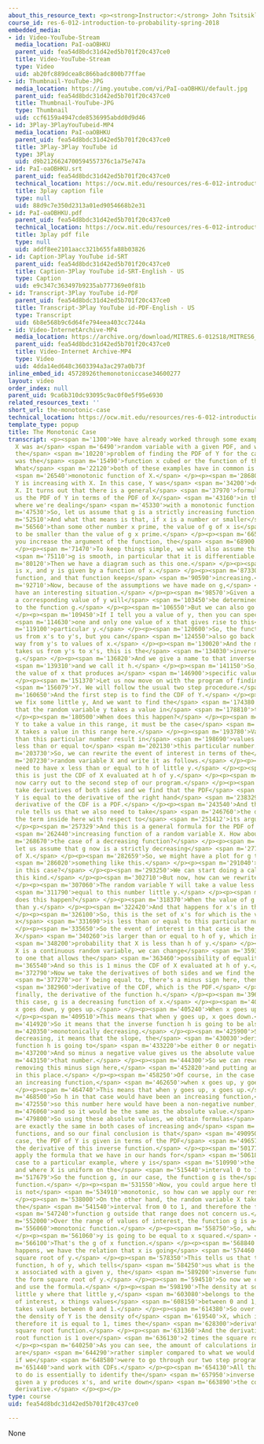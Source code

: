 ```yaml
---
about_this_resource_text: <p><strong>Instructor:</strong> John Tsitsiklis</p>
course_id: res-6-012-introduction-to-probability-spring-2018
embedded_media:
- id: Video-YouTube-Stream
  media_location: PaI-oaOBHKU
  parent_uid: fea54d8bdc31d42ed5b701f20c437ce0
  title: Video-YouTube-Stream
  type: Video
  uid: ab20fc889dcea8c866badc800b77ffae
- id: Thumbnail-YouTube-JPG
  media_location: https://img.youtube.com/vi/PaI-oaOBHKU/default.jpg
  parent_uid: fea54d8bdc31d42ed5b701f20c437ce0
  title: Thumbnail-YouTube-JPG
  type: Thumbnail
  uid: ccf6159a4947cde8536995abdd0d9d46
- id: 3Play-3PlayYouTubeid-MP4
  media_location: PaI-oaOBHKU
  parent_uid: fea54d8bdc31d42ed5b701f20c437ce0
  title: 3Play-3Play YouTube id
  type: 3Play
  uid: d9b2126624700594557376c1a75e747a
- id: PaI-oaOBHKU.srt
  parent_uid: fea54d8bdc31d42ed5b701f20c437ce0
  technical_location: https://ocw.mit.edu/resources/res-6-012-introduction-to-probability-spring-2018/part-i-the-fundamentals/the-monotonic-case/PaI-oaOBHKU.srt
  title: 3play caption file
  type: null
  uid: 88d9c7e350d2313a01ed9054668b2e31
- id: PaI-oaOBHKU.pdf
  parent_uid: fea54d8bdc31d42ed5b701f20c437ce0
  technical_location: https://ocw.mit.edu/resources/res-6-012-introduction-to-probability-spring-2018/part-i-the-fundamentals/the-monotonic-case/PaI-oaOBHKU.pdf
  title: 3play pdf file
  type: null
  uid: addf8ee2101aacc321b655fa88b03826
- id: Caption-3Play YouTube id-SRT
  parent_uid: fea54d8bdc31d42ed5b701f20c437ce0
  title: Caption-3Play YouTube id-SRT-English - US
  type: Caption
  uid: e9c347c363497b9235ab777369e0f81b
- id: Transcript-3Play YouTube id-PDF
  parent_uid: fea54d8bdc31d42ed5b701f20c437ce0
  title: Transcript-3Play YouTube id-PDF-English - US
  type: Transcript
  uid: 6b8e568b9c6d64fe794eea403cc7244a
- id: Video-InternetArchive-MP4
  media_location: https://archive.org/download/MITRES.6-012S18/MITRES6_012S18_L11-06_300k.mp4
  parent_uid: fea54d8bdc31d42ed5b701f20c437ce0
  title: Video-Internet Archive-MP4
  type: Video
  uid: 4dda14ed648c3603394a3ac297a0b73f
inline_embed_id: 45728926themonotoniccase34600277
layout: video
order_index: null
parent_uid: 9ca6b310dc93095c9ac0f0e5f95e6930
related_resources_text: ''
short_url: the-monotonic-case
technical_location: https://ocw.mit.edu/resources/res-6-012-introduction-to-probability-spring-2018/part-i-the-fundamentals/the-monotonic-case
template_type: popup
title: The Monotonic Case
transcript: <p><span m='1300'>We have already worked through some examples in which
  X was a</span> <span m='6490'>random variable with a given PDF, and we considered
  the</span> <span m='10220'>problem of finding the PDF of Y for the case where Y
  was the</span> <span m='15490'>function x cubed or the function of the form a/X.
  What</span> <span m='22120'>both of these examples have in common is that Y is a</span>
  <span m='26540'>monotonic function of X.</span> </p><p><span m='28680'>In this case,
  Y is increasing with X. In this case, Y was</span> <span m='34200'>decreasing with
  X. It turns out that there is a general</span> <span m='37970'>formula that gives
  us the PDF of Y in terms of the PDF of X</span> <span m='43160'>in the special case
  where we're dealing</span> <span m='45330'>with a monotonic function.</span> </p><p><span
  m='47530'>So, let us assume that g is a strictly increasing function.</span> </p><p><span
  m='52510'>And what that means is that, if x is a number or smaller</span> <span
  m='56560'>than some other number x prime, the value of g of x is</span> <span m='61890'>going
  to be smaller than the value of g x prime.</span> </p><p><span m='66560'>So, when
  you increase the argument of the function, the</span> <span m='68900'>function increases.</span>
  </p><p><span m='71470'>To keep things simple, we will also assume that the function</span>
  <span m='75110'>g is smooth, in particular that it is differentiable.</span> </p><p><span
  m='80120'>Then we have a diagram such as this one.</span> </p><p><span m='82600'>Here
  is x, and y is given by a function of x.</span> </p><p><span m='87330'>It's a smooth
  function, and that function keeps</span> <span m='90590'>increasing.</span> </p><p><span
  m='92710'>Now, because of the assumptions we have made on g,</span> <span m='95979'>we
  have an interesting situation.</span> </p><p><span m='98570'>Given a value of x,
  a corresponding value of y will</span> <span m='103450'>be determined according
  to the function g.</span> </p><p><span m='106550'>But we can also go the other way.</span>
  </p><p><span m='109450'>If I tell you a value of y, then you can specify for me</span>
  <span m='114630'>one and only one value of x that gives rise to this</span> <span
  m='119100'>particular y.</span> </p><p><span m='120600'>So, the function g takes
  us from x's to y's, but you can</span> <span m='124550'>also go back the opposite
  way from y's to values of x.</span> </p><p><span m='130020'>And the mapping that
  takes us from y's to x's, this is the</span> <span m='134030'>inverse of the function
  g.</span> </p><p><span m='136820'>And we give a name to that inverse function,</span>
  <span m='139310'>and we call it h.</span> </p><p><span m='141150'>So, h of y is
  the value of x that produces a</span> <span m='146900'>specific value y.</span>
  </p><p><span m='151370'>Let us now move on with the program of finding the PDF of</span>
  <span m='156079'>Y. We will follow the usual two step procedure.</span> </p><p><span
  m='160650'>And the first step is to find the CDF of Y.</span> </p><p><span m='170390'>So
  we fix some little y, And we want to find the</span> <span m='174380'>probability
  that the random variable y takes a value in</span> <span m='178810'>this range.</span>
  </p><p><span m='180500'>When does this happen?</span> </p><p><span m='182960'>For
  Y to take a value in this range, it must be the case</span> <span m='187530'>that
  X takes a value in this range here.</span> </p><p><span m='193780'>Values of X smaller
  than this particular number result in</span> <span m='198690'>values of Y that are
  less than or equal to</span> <span m='202130'>this particular number.</span> </p><p><span
  m='203730'>So, we can rewrite the event of interest in terms of the</span> <span
  m='207230'>random variable X and write it as follows.</span> </p><p><span m='212270'>We
  need to have x less than or equal to h of little y.</span> </p><p><span m='219590'>But
  this is just the CDF of X evaluated at h of y.</span> </p><p><span m='226470'>We
  now carry out to the second step of our program.</span> </p><p><span m='230710'>We
  take derivatives of both sides and we find that the PDF</span> <span m='234600'>of
  Y is equal to the derivative of the right hand</span> <span m='238329'>side, the
  derivative of the CDF is a PDF.</span> </p><p><span m='243540'>And then the chain
  rule tells us that we also need to take</span> <span m='246760'>the derivative of
  the term inside here with respect to</span> <span m='251412'>its argument.</span>
  </p><p><span m='257329'>And this is a general formula for the PDF of a strictly</span>
  <span m='262440'>increasing function of a random variable X. How about</span> <span
  m='268670'>the case of a decreasing function?</span> </p><p><span m='272070'>So,
  let us assume that g now is a strictly decreasing</span> <span m='277510'>function
  of X.</span> </p><p><span m='282659'>So, we might have a plot for g that looks</span>
  <span m='286020'>something like this.</span> </p><p><span m='291040'>What happens
  in this case?</span> </p><p><span m='293250'>We can start doing a calculation of
  this kind.</span> </p><p><span m='302710'>But now, how can we rewrite this event?</span>
  </p><p><span m='307060'>The random variable Y will take a value less than or</span>
  <span m='311790'>equal to this number little y.</span> </p><p><span m='315310'>When
  does this happen?</span> </p><p><span m='318370'>When the value of g of x is less
  than y.</span> </p><p><span m='322420'>And that happens for x's in this range.</span>
  </p><p><span m='326100'>So, this is the set of x's for which is the value of g of
  x</span> <span m='331690'>is less than or equal to this particular number y.</span>
  </p><p><span m='335650'>So the event of interest in that case is the event that
  X</span> <span m='340260'>is larger than or equal to h of y, which is 1 minus the</span>
  <span m='348200'>probability that X is less than h of y.</span> </p><p><span m='355880'>Because
  X is a continuous random variable, we can change</span> <span m='359330'>this inequality
  to one that allows the</span> <span m='363460'>possibility of equality.</span> </p><p><span
  m='365540'>And so this is 1 minus the CDF of X evaluated at h of y.</span> </p><p><span
  m='372790'>Now we take the derivatives of both sides and we find the PDF</span>
  <span m='377270'>or Y being equal to, there's a minus sign here, then the</span>
  <span m='382960'>derivative of the CDF, which is the PDF.</span> </p><p><span m='389100'>And
  finally, the derivative of the function h.</span> </p><p><span m='396400'>Now in
  this case, g is a decreasing function of x.</span> </p><p><span m='401970'>So when
  x goes down, y goes up.</span> </p><p><span m='405240'>When x goes up, y goes down.</span>
  </p><p><span m='409510'>This means that when y goes up, x goes down.</span> </p><p><span
  m='414920'>So it means that the inverse function h is going to be also</span> <span
  m='420350'>monotonically decreasing.</span> </p><p><span m='425900'>Since it is
  decreasing, it means that the slope, the</span> <span m='430030'>derivative of the
  function h is going to</span> <span m='433220'>be either 0 or negative.</span> </p><p><span
  m='437200'>And so minus a negative value gives us the absolute value of</span> <span
  m='443150'>that number.</span> </p><p><span m='444300'>So we can rewrite this by
  removing this minus sign here,</span> <span m='452820'>and putting an absolute value
  in this place.</span> </p><p><span m='458250'>Of course, in the case where g is
  an increasing function,</span> <span m='462650'>when x goes up, y goes up.</span>
  </p><p><span m='464740'>This means that when y goes up, x goes up.</span> </p><p><span
  m='468500'>So h in that case would have been an increasing function,</span> <span
  m='472550'>so this number here would have been a non-negative number,</span> <span
  m='476060'>and so it would be the same as the absolute value.</span> </p><p><span
  m='479800'>So using these absolute values, we obtain formulas</span> <span m='482485'>that
  are exactly the same in both cases of increasing and</span> <span m='486420'>decreasing
  functions, and so our final conclusion is that</span> <span m='490950'>in either
  case, the PDF of Y is given in terms of the PDF</span> <span m='496574'>of X times
  the derivative of this inverse function.</span> </p><p><span m='501770'>Let us now
  apply the formula that we have in our hands for</span> <span m='506180'>the monotonic
  case to a particular example, where y is</span> <span m='510990'>the square of X,
  and where X is uniform on the</span> <span m='515440'>interval 0 to 1.</span> </p><p><span
  m='517679'>So the function g, in our case, the function g is the</span> <span m='525350'>square
  function.</span> </p><p><span m='531550'>Now, you could argue here that this function
  is not</span> <span m='534910'>monotonic, so how can we apply our results?</span>
  </p><p><span m='538000'>On the other hand, the random variable X takes values on
  the</span> <span m='541540'>interval from 0 to 1, and therefore the form of the</span>
  <span m='547240'>function g outside that range does not concern us.</span> </p><p><span
  m='552000'>Over the range of values of interest, the function g is a</span> <span
  m='556060'>monotonic function.</span> </p><p><span m='558750'>So, what is the correspondence?</span>
  </p><p><span m='561060'>y is going to be equal to x squared.</span> </p><p><span
  m='566100'>That's the g of x function.</span> </p><p><span m='568840'>And when that
  happens, we have the relation that x is going</span> <span m='574460'>to be the
  square root of y.</span> </p><p><span m='578350'>This tells us that the inverse
  function, h of y, which tells</span> <span m='584250'>us what is the particular
  x associated with a given y, the</span> <span m='589200'>inverse function takes
  the form square root of y.</span> </p><p><span m='594510'>So now we can go ahead
  and use the formula.</span> </p><p><span m='598190'>The density at some particular
  little y where that little y,</span> <span m='603080'>belongs to the range of values
  of interest, x things values</span> <span m='608150'>between 0 and 1, so y also
  takes values between 0 and 1.</span> </p><p><span m='614380'>So over that range,
  the density of Y is the density of</span> <span m='619540'>X, which is uniform,
  therefore it is equal to 1, times the</span> <span m='628300'>derivative of the
  square root function.</span> </p><p><span m='631360'>And the derivative of the square
  root function is 1 over</span> <span m='636130'>2 times the square root of y.</span>
  </p><p><span m='640250'>As you can see, the amount of calculations involved here
  are</span> <span m='644290'>rather simpler compared to what we would have to do
  if we</span> <span m='648580'>were to go through our two step program</span> <span
  m='651440'>and work with CDFs.</span> </p><p><span m='654130'>All that you need
  to do is essentially to identify the</span> <span m='657950'>inverse function that
  given a y produces x's, and write down</span> <span m='663890'>the corresponding
  derivative.</span> </p><p></p>
type: course
uid: fea54d8bdc31d42ed5b701f20c437ce0

---
```

None